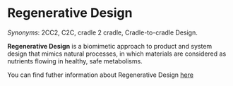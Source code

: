 # Regenerative Design

<!-- (Sustainability) -->

*Synonyms*: 2CC2, C2C, cradle 2 cradle, Cradle-to-cradle Design.

**Regenerative Design** is a biomimetic approach to product and system design that mimics natural processes, in which materials are considered as nutrients flowing in healthy, safe metabolisms. 

You can find futher information about Regenerative Design [here](../../Societal_and_Environmental_Wellbeing/cradle_to_cradle.md)
